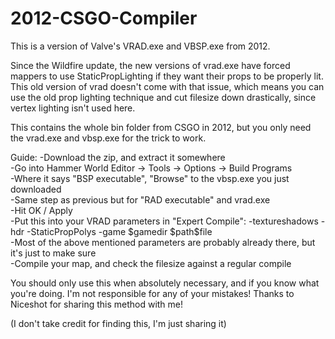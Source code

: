 # 2012-CSGO-Compiler
This is a version of Valve's VRAD.exe and VBSP.exe from 2012.

Since the Wildfire update, the new versions of vrad.exe have forced mappers to use StaticPropLighting if they want their props to be properly lit.
This old version of vrad doesn't come with that issue, which means you can use the old prop lighting technique and cut filesize down drastically, since vertex lighting isn't used here.

This contains the whole bin folder from CSGO in 2012, but you only need the vrad.exe and vbsp.exe for the trick to work.

Guide:
-Download the zip, and extract it somewhere  
-Go into Hammer World Editor -> Tools -> Options -> Build Programs  
-Where it says "BSP executable", "Browse" to the vbsp.exe you just downloaded  
-Same step as previous but for "RAD executable" and vrad.exe  
-Hit OK / Apply  
-Put this into your VRAD parameters in "Expert Compile": -textureshadows -hdr -StaticPropPolys -game $gamedir $path\$file  
-Most of the above mentioned parameters are probably already there, but it's just to make sure  
-Compile your map, and check the filesize against a regular compile  

You should only use this when absolutely necessary, and if you know what you're doing. I'm not responsible for any of your mistakes!
Thanks to Niceshot for sharing this method with me!

(I don't take credit for finding this, I'm just sharing it)
